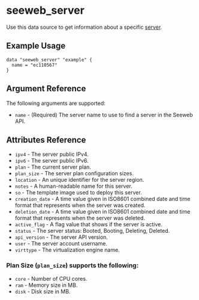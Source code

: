 # seeweb\_server

Use this data source to get information about a specific [server][1].

## Example Usage

```hcl
data "seeweb_server" "example" {
  name = "ec110567"
}
```

## Argument Reference

The following arguments are supported:

* `name` - (Required) The server name to use to find a server in the Seeweb API.

## Attributes Reference

* `ipv4` - The server public IPv4.
* `ipv6` - The server public IPv6.
* `plan` - The current server plan.
* `plan_size` - The server plan configuration sizes.
* `location` - An unique identifier for the server region.
* `notes` - A human-readable name for this server.
* `so` - The template image used to deploy this server.
* `creation_date` - A time value given in ISO8601 combined date and time format that represents when the server was created.
* `deletion_date` - A time value given in ISO8601 combined date and time format that represents when the server was deleted.
* `active_flag` - A flag value that shows if the server is active.
* `status` - The server status: Booted, Booting, Deleting, Deleted.
* `api_version` - The server API version.
* `user` - The server account username.
* `virttype` - The virtualization engine name.

### Plan Size (`plan_size`) supports the following:

* `core` - Number of CPU cores.
* `ram` - Memory size in MB.
* `disk` - Disk size in MB.





[1]: https://docs.seeweb.it/ecs/api/#list-all-servers
